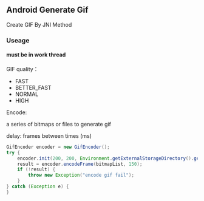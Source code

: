 ## Android Generate Gif

Create GIF By JNI Method

### Useage

#### must be in work thread

GIF quality：
* FAST
* BETTER_FAST
* NORMAL
* HIGH

Encode:

a series of bitmaps or files to generate gif

delay: frames between times (ms)


```java
GifEncoder encoder = new GifEncoder();
try {
    encoder.init(200, 200, Environment.getExternalStorageDirectory().getAbsolutePath() + "/12345.gif", GifEncoder.EncodingType.FAST);
    result = encoder.encodeFrame(bitmapList, 150);
    if (!result) {
        throw new Exception("encode gif fail");
    }
} catch (Exception e) {
}
```